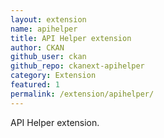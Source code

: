 ```yaml
---
layout: extension
name: apihelper
title: API Helper extension
author: CKAN
github_user: ckan
github_repo: ckanext-apihelper
category: Extension
featured: 1
permalink: /extension/apihelper/
---
```



API Helper extension.
